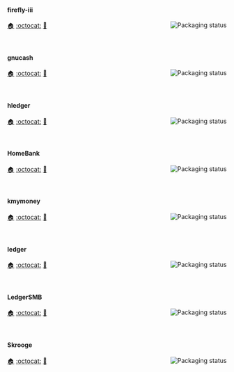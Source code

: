 <!--
#### astap
<a href="https://repology.org/project/astap/versions">
    <img src="https://repology.org/badge/vertical-allrepos/astap.svg?columns=3&header=astap&exclude_unsupported=1" alt="Packaging status" align="right">
</a>

[:house:]() [:octocat:]() [:bookmark:]()

<br clear="right"/>
-->
#### firefly-iii
<a href="https://repology.org/project/firefly-iii/versions">
    <img src="https://repology.org/badge/vertical-allrepos/firefly-iii.svg?columns=3&header=firefly-iii&exclude_unsupported=1" alt="Packaging status" align="right">
</a>

[:house:](https://www.firefly-iii.org/) [:octocat:](https://github.com/firefly-iii/firefly-iii) [:bookmark:](https://github.com/firefly-iii/firefly-iii/blob/main/changelog.md)

<br clear="right"/>

#### gnucash
<a href="https://repology.org/project/gnucash/versions">
    <img src="https://repology.org/badge/vertical-allrepos/gnucash.svg?columns=3&header=gnucash&exclude_unsupported=1" alt="Packaging status" align="right">
</a>

[:house:](https://www.gnucash.org/) [:octocat:](https://github.com/Gnucash/gnucash) [:bookmark:](https://github.com/Gnucash/gnucash/blob/stable/NEWS)

<br clear="right"/>

#### hledger
<a href="https://repology.org/project/hledger/versions">
    <img src="https://repology.org/badge/vertical-allrepos/hledger.svg?columns=3&header=hledger&exclude_unsupported=1" alt="Packaging status" align="right">
</a>

[:house:](https://hledger.org/) [:octocat:](https://github.com/simonmichael/hledger) [:bookmark:](https://github.com/simonmichael/hledger/blob/master/CHANGES.md)

<br clear="right"/>

#### HomeBank
<a href="https://repology.org/project/homebank/versions">
    <img src="https://repology.org/badge/vertical-allrepos/homebank.svg?columns=3&header=HomeBank&exclude_unsupported=1" alt="Packaging status" align="right">
</a>

[:house:](https://www.gethomebank.org/) [:octocat:](https://bazaar.launchpad.net/~mdoyen/homebank/trunk/files) [:bookmark:](https://bazaar.launchpad.net/~mdoyen/homebank/trunk/view/head:/ChangeLog)

<br clear="right"/>

#### kmymoney
<a href="https://repology.org/project/kmymoney/versions">
    <img src="https://repology.org/badge/vertical-allrepos/kmymoney.svg?columns=3&header=kmymoney&exclude_unsupported=1" alt="Packaging status" align="right">
</a>

[:house:](https://kmymoney.org/) [:octocat:](https://invent.kde.org/office/kmymoney) [:bookmark:](https://kmymoney.org/news/)

<br clear="right"/>

#### ledger
<a href="https://repology.org/project/ledger/versions">
    <img src="https://repology.org/badge/vertical-allrepos/ledger.svg?columns=3&header=ledger&exclude_unsupported=1" alt="Packaging status" align="right">
</a>

[:house:](https://github.com/ledger/ledger) [:octocat:](https://github.com/ledger/ledger) [:bookmark:](https://github.com/ledger/ledger/blob/master/NEWS.md)

<br clear="right"/>

#### LedgerSMB
<a href="https://repology.org/project/ledgersmb/versions">
    <img src="https://repology.org/badge/vertical-allrepos/ledgersmb.svg?columns=3&header=LedgerSMB&exclude_unsupported=1" alt="Packaging status" align="right">
</a>

[:house:](https://ledgersmb.org/) [:octocat:](https://github.com/ledgersmb/LedgerSMB) [:bookmark:](https://github.com/ledgersmb/LedgerSMB/blob/master/Changelog)

<br clear="right"/>

#### Skrooge
<a href="https://repology.org/project/skrooge/versions">
    <img src="https://repology.org/badge/vertical-allrepos/skrooge.svg?columns=3&header=Skrooge&exclude_unsupported=1" alt="Packaging status" align="right">
</a>

[:house:](https://skrooge.org/) [:octocat:](https://invent.kde.org/office/skrooge) [:bookmark:](https://invent.kde.org/office/skrooge/-/blob/master/CHANGELOG)

<br clear="right"/>
